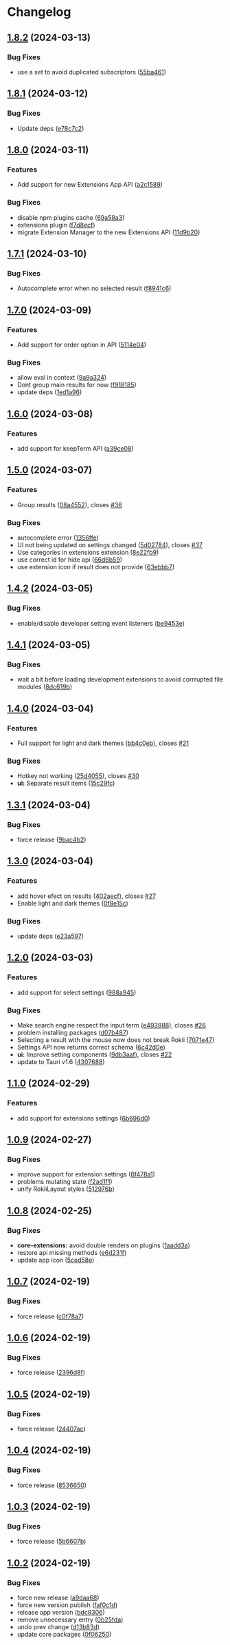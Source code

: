 # Changelog

## [1.8.2](https://github.com/RokiiApp/app/compare/rokii-v1.8.1...rokii-v1.8.2) (2024-03-13)


### Bug Fixes

* use a set to avoid duplicated subscriptors ([55ba461](https://github.com/RokiiApp/app/commit/55ba461c1fa8f3b22ed225a44f13d6194a71050d))

## [1.8.1](https://github.com/RokiiApp/app/compare/rokii-v1.8.0...rokii-v1.8.1) (2024-03-12)


### Bug Fixes

* Update deps ([e78c7c2](https://github.com/RokiiApp/app/commit/e78c7c2339942a5a372a5e4e9f00aeb6f32d847f))

## [1.8.0](https://github.com/RokiiApp/app/compare/rokii-v1.7.1...rokii-v1.8.0) (2024-03-11)


### Features

* Add support for new Extensions App API ([a2c1589](https://github.com/RokiiApp/app/commit/a2c1589647f326e1f31059a53b46ea997ebde961))


### Bug Fixes

* disable npm plugins cache ([69a58a3](https://github.com/RokiiApp/app/commit/69a58a35eb0ca7d34c9d74cc33723c2b54ea804c))
* extensions plugin ([f7d8ecf](https://github.com/RokiiApp/app/commit/f7d8ecf5a495699d88131a538c49494bf9a57c52))
* migrate Extension Manager to the new Extensions API ([11d9b20](https://github.com/RokiiApp/app/commit/11d9b20eb596be62395e308f3f5634d0655c229d))

## [1.7.1](https://github.com/RokiiApp/app/compare/rokii-v1.7.0...rokii-v1.7.1) (2024-03-10)


### Bug Fixes

* Autocomplete error when no selected result ([f8941c6](https://github.com/RokiiApp/app/commit/f8941c6a3ca4c90433aeb6fbca65bea1d319d6fe))

## [1.7.0](https://github.com/RokiiApp/app/compare/rokii-v1.6.0...rokii-v1.7.0) (2024-03-09)


### Features

* Add support for order option in API ([5114e04](https://github.com/RokiiApp/app/commit/5114e04ee502e4e8f6aa414a36fa6f9dba3088a6))


### Bug Fixes

* allow eval in context ([9a9a324](https://github.com/RokiiApp/app/commit/9a9a3246e04dffe667737905d1dc374580ffaf87))
* Dont group main results for now ([f918185](https://github.com/RokiiApp/app/commit/f918185c7851ff26e11b250c218eeaed0fd436ae))
* update deps ([1ed1a96](https://github.com/RokiiApp/app/commit/1ed1a96a54ce73a3dd4522c4546de92f5dbac035))

## [1.6.0](https://github.com/RokiiApp/app/compare/rokii-v1.5.0...rokii-v1.6.0) (2024-03-08)


### Features

* add support for keepTerm API ([a39ce08](https://github.com/RokiiApp/app/commit/a39ce0827831ec853f41e3f5682360f8adc84068))

## [1.5.0](https://github.com/RokiiApp/app/compare/rokii-v1.4.2...rokii-v1.5.0) (2024-03-07)


### Features

* Group results ([08a4552](https://github.com/RokiiApp/app/commit/08a4552a7dcde29c7715d1a34fbb2bfd16bc5a82)), closes [#36](https://github.com/RokiiApp/app/issues/36)


### Bug Fixes

* autocomplete error ([1356ffe](https://github.com/RokiiApp/app/commit/1356ffe047fcbb179f3c586a329de32645882fc7))
* UI not being updated on settings changed ([5d02784](https://github.com/RokiiApp/app/commit/5d027846b42fea634bb4b8ed7948688f58aa3dd3)), closes [#37](https://github.com/RokiiApp/app/issues/37)
* Use categories in extensions extension ([8e22fb9](https://github.com/RokiiApp/app/commit/8e22fb93de51344c43a16188e732874e96cb6cc0))
* use correct id for hide api ([66d6b59](https://github.com/RokiiApp/app/commit/66d6b59ae13fb176b479adf4f7289e77a13f8bfd))
* use extension icon if result does not provide ([63ebbb7](https://github.com/RokiiApp/app/commit/63ebbb74306e9f1707aabc71621d20dac97f0f4a))

## [1.4.2](https://github.com/RokiiApp/app/compare/rokii-v1.4.1...rokii-v1.4.2) (2024-03-05)


### Bug Fixes

* enable/disable developer setting event listeners ([be9453e](https://github.com/RokiiApp/app/commit/be9453ed2bfb213a74c9d93764c2ccd3661315c3))

## [1.4.1](https://github.com/RokiiApp/app/compare/rokii-v1.4.0...rokii-v1.4.1) (2024-03-05)


### Bug Fixes

* wait a bit before loading development extensions to avoid corrrupted file modules ([8dc619b](https://github.com/RokiiApp/app/commit/8dc619b42a7d1a9e28289891b2c4c959072d1da7))

## [1.4.0](https://github.com/RokiiApp/app/compare/rokii-v1.3.1...rokii-v1.4.0) (2024-03-04)


### Features

* Full support for light and dark themes ([bb4c0eb](https://github.com/RokiiApp/app/commit/bb4c0ebdddaa49ebb5c9a5f6fee91bc43c6d0751)), closes [#21](https://github.com/RokiiApp/app/issues/21)


### Bug Fixes

* Hotkey not working ([25d4055](https://github.com/RokiiApp/app/commit/25d4055b20ce6be5bd4ff1ab4562b2a57ec3716d)), closes [#30](https://github.com/RokiiApp/app/issues/30)
* **ui:** Separate result items ([15c29fc](https://github.com/RokiiApp/app/commit/15c29fca1052e2ad5d57339fb51322278317a9cb))

## [1.3.1](https://github.com/RokiiApp/app/compare/rokii-v1.3.0...rokii-v1.3.1) (2024-03-04)


### Bug Fixes

* force release ([9bac4b2](https://github.com/RokiiApp/app/commit/9bac4b2e4184a9ff5b809ed1de8a3f300868e9bc))

## [1.3.0](https://github.com/RokiiApp/app/compare/rokii-v1.2.0...rokii-v1.3.0) (2024-03-04)


### Features

* add hover efect on results ([402aecf](https://github.com/RokiiApp/app/commit/402aecfca0bfa49617c2fb5756879eeafaf5f923)), closes [#27](https://github.com/RokiiApp/app/issues/27)
* Enable light and dark themes ([0f8e15c](https://github.com/RokiiApp/app/commit/0f8e15c94c7329a9e7df6f9ba40e18eb0d019103))


### Bug Fixes

* update deps ([e23a597](https://github.com/RokiiApp/app/commit/e23a597bc94df2c9dc6e0bb58e38231a96e051ae))

## [1.2.0](https://github.com/RokiiApp/app/compare/rokii-v1.1.0...rokii-v1.2.0) (2024-03-03)


### Features

* add support for select settings ([988a945](https://github.com/RokiiApp/app/commit/988a945e00b0c7cbfe4deacd4e9545a460d7ef2f))


### Bug Fixes

* Make search engine respect the input term ([e493988](https://github.com/RokiiApp/app/commit/e4939884e6984b74a53e770eebbf46595e540970)), closes [#26](https://github.com/RokiiApp/app/issues/26)
* problem installing packages ([d07b487](https://github.com/RokiiApp/app/commit/d07b487b6a829b90625ce0b00ef9e86a4052e7e7))
* Selecting a result with the mouse now does not break Rokii ([7071e47](https://github.com/RokiiApp/app/commit/7071e47142f9bba4c5e9915f4fa30401f7505a9a))
* Settings API now returns correct schema ([6c42d0e](https://github.com/RokiiApp/app/commit/6c42d0efef4e418019d706dbcf70238991c43171))
* **ui:** Improve setting components ([9db3aaf](https://github.com/RokiiApp/app/commit/9db3aaf3c2390a59189358a19bf419ce10a191c2)), closes [#22](https://github.com/RokiiApp/app/issues/22)
* update to Tauri v1.6 ([4307688](https://github.com/RokiiApp/app/commit/43076880ea8d4d6c5a2caefcdccb47c4136f12da))

## [1.1.0](https://github.com/RokiiApp/app/compare/rokii-v1.0.9...rokii-v1.1.0) (2024-02-29)


### Features

* add support for extensions settings ([6b696d0](https://github.com/RokiiApp/app/commit/6b696d0c33fbabff6e34894828bf5e5e9e910ba4))

## [1.0.9](https://github.com/RokiiApp/app/compare/rokii-v1.0.8...rokii-v1.0.9) (2024-02-27)


### Bug Fixes

* improve support for extension settings ([6f478a1](https://github.com/RokiiApp/app/commit/6f478a1005df79ae8708a7ade1c99f24f9929bc3))
* problems mutating state ([f2ad1f1](https://github.com/RokiiApp/app/commit/f2ad1f1cc48b47cd21e39e7538d2c3ae3bb4865c))
* unify RokiiLayout styles ([512976b](https://github.com/RokiiApp/app/commit/512976b571d4aed8245d7fee467a89548ecf19c8))

## [1.0.8](https://github.com/RokiiApp/app/compare/rokii-v1.0.7...rokii-v1.0.8) (2024-02-25)


### Bug Fixes

* **core-extensions:** avoid double renders on plugins ([1aadd3a](https://github.com/RokiiApp/app/commit/1aadd3a8c3001101998b09322e10ca2dba76f5a5))
* restore api missing methods ([e6d231f](https://github.com/RokiiApp/app/commit/e6d231f3ce5e4c63cc5eb5c8efe60af9e9abbc7b))
* update app icon ([5ced58e](https://github.com/RokiiApp/app/commit/5ced58e8ac0b6798cdffa63a2a2d957d26d1c785))

## [1.0.7](https://github.com/RokiiApp/app/compare/rokii-v1.0.6...rokii-v1.0.7) (2024-02-19)


### Bug Fixes

* force release ([c0f78a7](https://github.com/RokiiApp/app/commit/c0f78a7ebd0cf6b37da2dfc47321231446ae7dde))

## [1.0.6](https://github.com/RokiiApp/app/compare/rokii-v1.0.5...rokii-v1.0.6) (2024-02-19)


### Bug Fixes

* force release ([2396d8f](https://github.com/RokiiApp/app/commit/2396d8f1a3f5dba2eff5929fc71cac2940eaf8a0))

## [1.0.5](https://github.com/RokiiApp/app/compare/rokii-v1.0.4...rokii-v1.0.5) (2024-02-19)


### Bug Fixes

* force release ([24407ac](https://github.com/RokiiApp/app/commit/24407ac90d42d775cd720c2fa539a24da0b54acf))

## [1.0.4](https://github.com/RokiiApp/app/compare/rokii-v1.0.3...rokii-v1.0.4) (2024-02-19)


### Bug Fixes

* force release ([8536650](https://github.com/RokiiApp/app/commit/85366504572a6193993f1d265936168a6868e5d0))

## [1.0.3](https://github.com/RokiiApp/app/compare/rokii-v1.0.2...rokii-v1.0.3) (2024-02-19)


### Bug Fixes

* force release ([5b6607b](https://github.com/RokiiApp/app/commit/5b6607b697700de5f557c7955bd0c6887969a1eb))

## [1.0.2](https://github.com/RokiiApp/app/compare/rokii-v1.0.1...rokii-v1.0.2) (2024-02-19)


### Bug Fixes

* force new release ([a9daa68](https://github.com/RokiiApp/app/commit/a9daa689a1ae70bebca685f762dd3083ffd5ceb3))
* force new version publish ([faf0c1d](https://github.com/RokiiApp/app/commit/faf0c1d1e3b802441f49fd2f35b225887c1708f5))
* release app version ([bdc8306](https://github.com/RokiiApp/app/commit/bdc830688e604c474d303dd27e0757edb89c31b8))
* remove unnecessary entry ([0b25fda](https://github.com/RokiiApp/app/commit/0b25fda03a2139f12adc8a08f6c3fd59b218ee7e))
* undo prev change ([d13b83d](https://github.com/RokiiApp/app/commit/d13b83dcadad3878538b6fbb4b269ab3530e7ef6))
* update core packages ([0f06250](https://github.com/RokiiApp/app/commit/0f06250c60db08cb6a73c1e88871a187f2310fdc))
